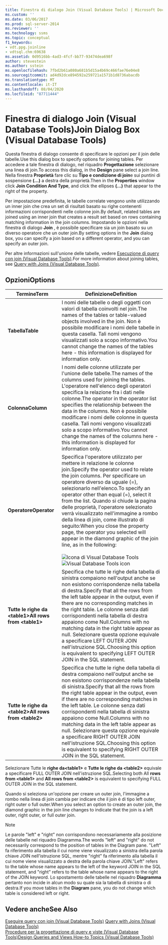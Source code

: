 ```yaml
---
title: Finestra di dialogo Join (Visual Database Tools) | Microsoft Docs
ms.custom: ''
ms.date: 03/06/2017
ms.prod: sql-server-2014
ms.reviewer: ''
ms.technology: ssms
ms.topic: conceptual
f1_keywords:
- vdt.ppg.joinline
- vdtsql.chm:69638
ms.assetid: 0d9516bb-4ad3-4fcf-bb77-93474dea698f
author: stevestein
ms.author: sstein
ms.openlocfilehash: 7fbd2b61a080a681b5d15a4b69c466fae76e04e8
ms.sourcegitcommit: ad4d92dce894592a259721a1571b1d8736abacdb
ms.translationtype: MT
ms.contentlocale: it-IT
ms.lasthandoff: 08/04/2020
ms.locfileid: "87711444"
---
```

# <a name="join-dialog-box-visual-database-tools"></a><span data-ttu-id="ccbda-102">Finestra di dialogo Join (Visual Database Tools)</span><span class="sxs-lookup"><span data-stu-id="ccbda-102">Join Dialog Box (Visual Database Tools)</span></span>
  <span data-ttu-id="ccbda-103">Questa finestra di dialogo consente di specificare le opzioni per il join delle tabelle.</span><span class="sxs-lookup"><span data-stu-id="ccbda-103">Use this dialog box to specify options for joining tables.</span></span> <span data-ttu-id="ccbda-104">Per accedere a tale finestra di dialogo, nel riquadro **Progettazione** selezionare una linea di join.</span><span class="sxs-lookup"><span data-stu-id="ccbda-104">To access this dialog, in the **Design** pane select a join line.</span></span> <span data-ttu-id="ccbda-105">Nella finestra **Proprietà** fare clic su **Tipo e condizione di join**e sui puntini di sospensione **(...)** a destra della proprietà.</span><span class="sxs-lookup"><span data-stu-id="ccbda-105">Then in the **Properties** window click **Join Condition And Type**, and click the ellipses **(...)** that appear to the right of the property.</span></span>  
  
 <span data-ttu-id="ccbda-106">Per impostazione predefinita, le tabelle correlate vengono unite utilizzando un inner join che crea un set di risultati basato su righe contenenti informazioni corrispondenti nelle colonne join.</span><span class="sxs-lookup"><span data-stu-id="ccbda-106">By default, related tables are joined using an inner join that creates a result set based on rows containing matching information in the join columns.</span></span> <span data-ttu-id="ccbda-107">Impostando le opzioni nella finestra di dialogo **Join** , è possibile specificare sia un join basato su un diverso operatore che un outer join.</span><span class="sxs-lookup"><span data-stu-id="ccbda-107">By setting options in the **Join** dialog box, you can specify a join based on a different operator, and you can specify an outer join.</span></span>  
  
 <span data-ttu-id="ccbda-108">Per altre informazioni sull'unione delle tabelle, vedere [Esecuzione di query con join &#40;Visual Database Tools&#41;](visual-database-tools.md).</span><span class="sxs-lookup"><span data-stu-id="ccbda-108">For more information about joining tables, see [Query with Joins &#40;Visual Database Tools&#41;](visual-database-tools.md).</span></span>  
  
## <a name="options"></a><span data-ttu-id="ccbda-109">Opzioni</span><span class="sxs-lookup"><span data-stu-id="ccbda-109">Options</span></span>  
  
|<span data-ttu-id="ccbda-110">**Termine**</span><span class="sxs-lookup"><span data-stu-id="ccbda-110">**Term**</span></span>|<span data-ttu-id="ccbda-111">**Definizione**</span><span class="sxs-lookup"><span data-stu-id="ccbda-111">**Definition**</span></span>|  
|--------------|--------------------|  
|<span data-ttu-id="ccbda-112">**Tabella**</span><span class="sxs-lookup"><span data-stu-id="ccbda-112">**Table**</span></span>|<span data-ttu-id="ccbda-113">I nomi delle tabelle o degli oggetti con valori di tabella coinvolti nel join.</span><span class="sxs-lookup"><span data-stu-id="ccbda-113">The names of the tables or table-valued objects involved in the join.</span></span> <span data-ttu-id="ccbda-114">Non è possibile modificare i nomi delle tabelle in questa casella. Tali nomi vengono visualizzati solo a scopo informativo.</span><span class="sxs-lookup"><span data-stu-id="ccbda-114">You cannot change the names of the tables here - this information is displayed for information only.</span></span>|  
|<span data-ttu-id="ccbda-115">**Colonna**</span><span class="sxs-lookup"><span data-stu-id="ccbda-115">**Column**</span></span>|<span data-ttu-id="ccbda-116">I nomi delle colonne utilizzate per l'unione delle tabelle.</span><span class="sxs-lookup"><span data-stu-id="ccbda-116">The names of the columns used for joining the tables.</span></span> <span data-ttu-id="ccbda-117">L'operatore nell'elenco degli operatori specifica la relazione fra i dati nelle colonne.</span><span class="sxs-lookup"><span data-stu-id="ccbda-117">The operator in the operator list specifies the relationship between the data in the columns.</span></span> <span data-ttu-id="ccbda-118">Non è possibile modificare i nomi delle colonne in questa casella. Tali nomi vengono visualizzati solo a scopo informativo.</span><span class="sxs-lookup"><span data-stu-id="ccbda-118">You cannot change the names of the columns here - this information is displayed for information only.</span></span>|  
|<span data-ttu-id="ccbda-119">**Operatore**</span><span class="sxs-lookup"><span data-stu-id="ccbda-119">**Operator**</span></span>|<span data-ttu-id="ccbda-120">Specifica l'operatore utilizzato per mettere in relazione le colonne join.</span><span class="sxs-lookup"><span data-stu-id="ccbda-120">Specify the operator used to relate the join columns.</span></span> <span data-ttu-id="ccbda-121">Per specificare un operatore diverso da uguale (=), selezionarlo nell'elenco.</span><span class="sxs-lookup"><span data-stu-id="ccbda-121">To specify an operator other than equal (=), select it from the list.</span></span> <span data-ttu-id="ccbda-122">Quando si chiude la pagina delle proprietà, l'operatore selezionato verrà visualizzato nell'immagine a rombo della linea di join, come illustrato di seguito:</span><span class="sxs-lookup"><span data-stu-id="ccbda-122">When you close the property page, the operator you selected will appear in the diamond graphic of the join line, as in the following:</span></span><br /><br /> <span data-ttu-id="ccbda-123">![Icona di Visual Database Tools](../../database-engine/media//dv3wbii.gif "Icona di Visual Database Tools")</span><span class="sxs-lookup"><span data-stu-id="ccbda-123">![Visual Database Tools icon](../../database-engine/media//dv3wbii.gif "Visual Database Tools icon")</span></span>|  
|<span data-ttu-id="ccbda-124">**Tutte le righe da \<table1>**</span><span class="sxs-lookup"><span data-stu-id="ccbda-124">**All rows from \<table1>**</span></span>|<span data-ttu-id="ccbda-125">Specifica che tutte le righe della tabella di sinistra compaiono nell'output anche se non esistono corrispondenze nella tabella di destra.</span><span class="sxs-lookup"><span data-stu-id="ccbda-125">Specify that all the rows from the left table appear in the output, even if there are no corresponding matches in the right table.</span></span> <span data-ttu-id="ccbda-126">Le colonne senza dati corrispondenti nella tabella di destra appaiono come Null.</span><span class="sxs-lookup"><span data-stu-id="ccbda-126">Columns with no matching data in the right table appear as null.</span></span> <span data-ttu-id="ccbda-127">Selezionare questa opzione equivale a specificare LEFT OUTER JOIN nell'istruzione SQL.</span><span class="sxs-lookup"><span data-stu-id="ccbda-127">Choosing this option is equivalent to specifying LEFT OUTER JOIN in the SQL statement.</span></span>|  
|<span data-ttu-id="ccbda-128">**Tutte le righe da \<table2>**</span><span class="sxs-lookup"><span data-stu-id="ccbda-128">**All rows from \<table2>**</span></span>|<span data-ttu-id="ccbda-129">Specifica che tutte le righe della tabella di destra compaiono nell'output anche se non esistono corrispondenze nella tabella di sinistra.</span><span class="sxs-lookup"><span data-stu-id="ccbda-129">Specify that all the rows from the right table appear in the output, even if there are no corresponding matches in the left table.</span></span> <span data-ttu-id="ccbda-130">Le colonne senza dati corrispondenti nella tabella di sinistra appaiono come Null.</span><span class="sxs-lookup"><span data-stu-id="ccbda-130">Columns with no matching data in the left table appear as null.</span></span> <span data-ttu-id="ccbda-131">Selezionare questa opzione equivale a specificare RIGHT OUTER JOIN nell'istruzione SQL.</span><span class="sxs-lookup"><span data-stu-id="ccbda-131">Choosing this option is equivalent to specifying RIGHT OUTER JOIN in the SQL statement.</span></span>|  
  
 <span data-ttu-id="ccbda-132">Selezionare Tutte le **righe da\<table1>** e **Tutte le righe da \<table2>** equivale a specificare FULL OUTER JOIN nell'istruzione SQL.</span><span class="sxs-lookup"><span data-stu-id="ccbda-132">Selecting both All **rows from \<table1>** and **All rows from \<table2>** is equivalent to specifying FULL OUTER JOIN in the SQL statement.</span></span>  
  
 <span data-ttu-id="ccbda-133">Quando si seleziona un'opzione per creare un outer join, l'immagine a rombo nella linea di join cambia per indicare che il join è di tipo left outer, right outer o full outer.</span><span class="sxs-lookup"><span data-stu-id="ccbda-133">When you select an option to create an outer join, the diamond graphic in the join line changes to indicate that the join is a left outer, right outer, or full outer join.</span></span>  
  
> [!NOTE]  
>  <span data-ttu-id="ccbda-134">Le parole "left" e "right" non corrispondono necessariamente alla posizione delle tabelle nel riquadro Diagramma.</span><span class="sxs-lookup"><span data-stu-id="ccbda-134">The words "left" and "right" do not necessarily correspond to the position of tables in the Diagram pane.</span></span> <span data-ttu-id="ccbda-135">"Left" fa riferimento alla tabella il cui nome viene visualizzato a sinistra della parola chiave JOIN nell'istruzione SQL, mentre "right" fa riferimento alla tabella il cui nome viene visualizzato a destra della parola chiave JOIN.</span><span class="sxs-lookup"><span data-stu-id="ccbda-135">"Left" refers to the table whose name appears to the left of the keyword JOIN in the SQL statement, and "right" refers to the table whose name appears to the right of the JOIN keyword.</span></span> <span data-ttu-id="ccbda-136">Lo spostamento delle tabelle nel riquadro **Diagramma** pertanto non incide in alcun modo su quale sia la tabella di sinistra o di destra.</span><span class="sxs-lookup"><span data-stu-id="ccbda-136">If you move tables in the **Diagram** pane, you do not change which table is considered left or right.</span></span>  
  
## <a name="see-also"></a><span data-ttu-id="ccbda-137">Vedere anche</span><span class="sxs-lookup"><span data-stu-id="ccbda-137">See Also</span></span>  
 <span data-ttu-id="ccbda-138">[Eseguire query con join &#40;Visual Database Tools&#41;](visual-database-tools.md) </span><span class="sxs-lookup"><span data-stu-id="ccbda-138">[Query with Joins &#40;Visual Database Tools&#41;](visual-database-tools.md) </span></span>  
 [<span data-ttu-id="ccbda-139">Procedure per la progettazione di query e viste &#40;Visual Database Tools&#41;</span><span class="sxs-lookup"><span data-stu-id="ccbda-139">Design Queries and Views How-to Topics &#40;Visual Database Tools&#41;</span></span>](design-queries-and-views-how-to-topics-visual-database-tools.md)  
  
  
